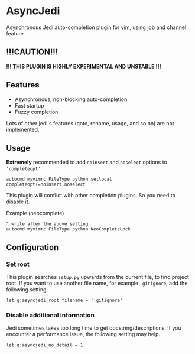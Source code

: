 # AsyncJedi

Asynchronous Jedi auto-completion plugin for vim, using job and channel feature

## !!!CAUTION!!!

**!!! THIS PLUGIN IS HIGHLY EXPERIMENTAL AND UNSTABLE !!!**

## Features

- Asynchronous, non-blocking auto-completion
- Fast startup
- Fuzzy completion

Lots of other jedi's features (goto, rename, usage, and so on) are not implemented.

## Usage

**Extremely** recommended to add `noinsert` and `noselect` options to `'completeopt'`.

```vim
autocmd myvimrc FileType python setlocal completeopt+=noinsert,noselect
```

This plugin will conflict with other completion plugins.
So you need to disable it.

Example (neocomplete)

```vim
" write after the above setting
autocmd myvimrc FileType python NeoCompleteLock
```

## Configuration

### Set root

This plugin searches `setup.py` upwards from the current file, to find project root.
If you want to use another file name, for example `.gitignore`, add the following setting.

```vim
let g:asyncjedi_root_filename = '.gitignore'
```

### Disable additional information

Jedi sometimes takes too long time to get docstring/descriptions.
If you encounter a performance issue, the following setting may help.

```vim
let g:asyncjedi_no_detail = 1
```
